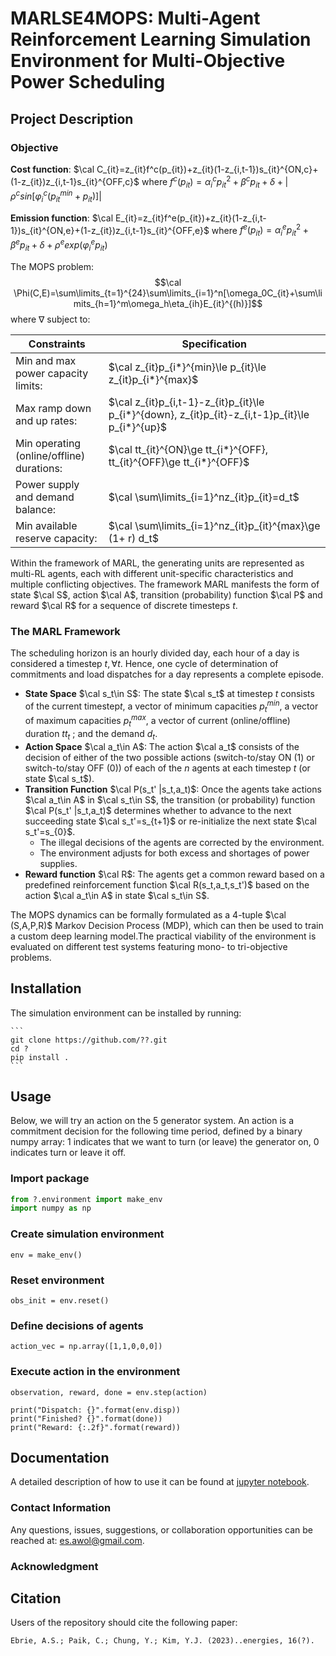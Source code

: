 # MARLSE4MOPS: Multi-Agent Reinforcement Learning Simulation Environment for Multi-Objective Power Scheduling

## Project Description
### Objective 
**Cost function**: $\cal C_{it}=z_{it}f^c(p_{it})+z_{it}(1-z_{i,t-1})s_{it}^{ON,c}+(1-z_{it})z_{i,t-1}s_{it}^{OFF,c}$ where $f^c(p_{it})=\alpha_i^cp_{it}^2+\beta^cp_{it}+\delta+|\rho^csin[\varphi^c_i(p_{it}^{min}+p_{it})]|$

**Emission function**: $\cal E_{it}=z_{it}f^e(p_{it})+z_{it}(1-z_{i,t-1})s_{it}^{ON,e}+(1-z_{it})z_{i,t-1}s_{it}^{OFF,e}$ where $f^e(p_{it})=\alpha_i^ep_{it}^2+\beta^ep_{it}+\delta+\rho^eexp(\varphi^e_ip_{it})$

The MOPS problem:
$$\cal \Phi(C,E)=\sum\limits_{t=1}^{24}\sum\limits_{i=1}^n[\omega_0C_{it}+\sum\limits_{h=1}^m\omega_h\eta_{ih}E_{it}^{(h)}]$$
where $\nabla$
subject to:

| Constraints | Specification | 
| --------------- | --------------- | 
| Min and max power capacity limits:    | $\cal z_{it}p_{i*}^{min}\le p_{it}\le z_{it}p_{i*}^{max}$ | 
| Max ramp down and up rates:    | $\cal z_{it}p_{i,t-1}-z_{it}p_{it}\le p_{i*}^{down}, z_{it}p_{it}-z_{i,t-1}p_{it}\le p_{i*}^{up}$    | 
| Min operating (online/offline) durations:     | $\cal tt_{it}^{ON}\ge tt_{i*}^{OFF}, tt_{it}^{OFF}\ge tt_{i*}^{OFF}$    | 
| Power supply and demand balance:    | $\cal \sum\limits_{i=1}^nz_{it}p_{it}=d_t$   | 
| Min available reserve capacity:   | $\cal \sum\limits_{i=1}^nz_{it}p_{it}^{max}\ge (1+ r) d_t$    | 

Within the framework of MARL, the generating units are represented as multi-RL agents, each with different unit-specific characteristics and multiple conflicting objectives. The framework MARL manifests the form of state $\cal S$, action  $\cal A$, transition (probability) function  $\cal P$ and reward  $\cal R$ for a sequence of discrete timesteps $t$. 
### The MARL Framework
The scheduling horizon is an hourly divided day, each hour of a day is considered a timestep $t,\forall t$.  Hence, one cycle of determination of commitments and load dispatches for a day represents a complete episode.
- **State Space** $\cal s_t\in S$: The state $\cal s_t$ at timestep $t$ consists of the current timestep$t$, a vector of minimum capacities $p_t^{min}$, a vector of maximum capacities $p_t^{max}$, a vector of current (online/offline) duration $tt_t$ ; and the demand $d_t$.
- **Action Space** $\cal a_t\in A$: The action $\cal a_t$ consists of the decision of either of the two possible actions (switch-to/stay ON (1) or switch-to/stay OFF (0)) of each of the $n$ agents at each timestep $t$ (or state $\cal s_t$).
- **Transition Function** $\cal P(s_t' |s_t,a_t)$: Once the agents take actions $\cal a_t\in A$ in $\cal s_t\in S$, the transition (or probability) function $\cal P(s_t' |s_t,a_t)$ determines whether to advance to the next succeeding state $\cal s_t'=s_{t+1}$ or re-initialize the next state $\cal s_t'=s_{0}$.
  - The illegal decisions of the agents are corrected by the environment.
  - The environment adjusts for both excess and shortages of power supplies.
- **Reward function** $\cal R$: The agents get a common reward based on a predefined reinforcement function $\cal R(s_t,a_t,s_t')$ based on the action $\cal a_t\in A$ in state $\cal s_t\in S$.

The MOPS dynamics can be formally formulated as a 4-tuple $\cal (S,A,P,R)$ Markov Decision Process (MDP), which can then be used to train a custom deep learning model.The practical viability of the environment is evaluated on different test systems featuring mono- to tri-objective problems.

## Installation

The simulation environment can be installed by running:

    ```
    git clone https://github.com/??.git
    cd ?
    pip install .
    ```

## Usage

Below, we will try an action on the 5 generator system. An action is a commitment decision for the following time period, defined by a binary numpy array: 1 indicates that we want to turn (or leave) the generator on, 0 indicates turn or leave it off. 

### Import package

```python 
from ?.environment import make_env
import numpy as np
```

### Create simulation environment
```
env = make_env()
```
### Reset environment
```
obs_init = env.reset()
```
### Define decisions of agents
```
action_vec = np.array([1,1,0,0,0])
```

### Execute action in the environment
```
observation, reward, done = env.step(action)
```

```
print("Dispatch: {}".format(env.disp))
print("Finished? {}".format(done))
print("Reward: {:.2f}".format(reward))
```

## Documentation
A detailed description of how to use it can be found at [jupyter notebook](notebooks/tutorial.ipynb).

### Contact Information
Any questions, issues, suggestions, or collaboration opportunities can be reached at: es.awol@gmail.com. 

### Acknowledgment


## Citation

Users of the repository should cite the following paper: 
    
    Ebrie, A.S.; Paik, C.; Chung, Y.; Kim, Y.J. (2023)..energies, 16(?).



